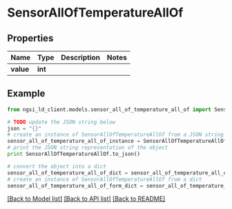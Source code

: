 # SensorAllOfTemperatureAllOf


## Properties
Name | Type | Description | Notes
------------ | ------------- | ------------- | -------------
**value** | **int** |  | 

## Example

```python
from ngsi_ld_client.models.sensor_all_of_temperature_all_of import SensorAllOfTemperatureAllOf

# TODO update the JSON string below
json = "{}"
# create an instance of SensorAllOfTemperatureAllOf from a JSON string
sensor_all_of_temperature_all_of_instance = SensorAllOfTemperatureAllOf.from_json(json)
# print the JSON string representation of the object
print SensorAllOfTemperatureAllOf.to_json()

# convert the object into a dict
sensor_all_of_temperature_all_of_dict = sensor_all_of_temperature_all_of_instance.to_dict()
# create an instance of SensorAllOfTemperatureAllOf from a dict
sensor_all_of_temperature_all_of_form_dict = sensor_all_of_temperature_all_of.from_dict(sensor_all_of_temperature_all_of_dict)
```
[[Back to Model list]](../README.md#documentation-for-models) [[Back to API list]](../README.md#documentation-for-api-endpoints) [[Back to README]](../README.md)



